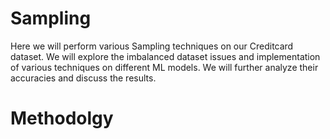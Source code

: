 <h1> Sampling </h1>

Here we will perform various Sampling techniques on our Creditcard dataset. We will explore the imbalanced dataset issues and 
implementation of various techniques on different ML models. We will further analyze their accuracies and discuss the results.

<h1> Methodolgy </h1>



